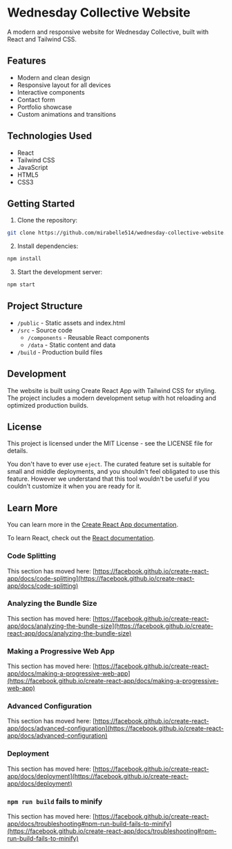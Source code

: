 # Wednesday Collective Website

A modern and responsive website for Wednesday Collective, built with React and Tailwind CSS.

## Features

- Modern and clean design
- Responsive layout for all devices
- Interactive components
- Contact form
- Portfolio showcase
- Custom animations and transitions

## Technologies Used

- React
- Tailwind CSS
- JavaScript
- HTML5
- CSS3

## Getting Started

1. Clone the repository:
```bash
git clone https://github.com/mirabelle514/wednesday-collective-website.git
```

2. Install dependencies:
```bash
npm install
```

3. Start the development server:
```bash
npm start
```

## Project Structure

- `/public` - Static assets and index.html
- `/src` - Source code
  - `/components` - Reusable React components
  - `/data` - Static content and data
- `/build` - Production build files

## Development

The website is built using Create React App with Tailwind CSS for styling. The project includes a modern development setup with hot reloading and optimized production builds.

## License

This project is licensed under the MIT License - see the LICENSE file for details.

You don't have to ever use `eject`. The curated feature set is suitable for small and middle deployments, and you shouldn't feel obligated to use this feature. However we understand that this tool wouldn't be useful if you couldn't customize it when you are ready for it.

## Learn More

You can learn more in the [Create React App documentation](https://facebook.github.io/create-react-app/docs/getting-started).

To learn React, check out the [React documentation](https://reactjs.org/).

### Code Splitting

This section has moved here: [https://facebook.github.io/create-react-app/docs/code-splitting](https://facebook.github.io/create-react-app/docs/code-splitting)

### Analyzing the Bundle Size

This section has moved here: [https://facebook.github.io/create-react-app/docs/analyzing-the-bundle-size](https://facebook.github.io/create-react-app/docs/analyzing-the-bundle-size)

### Making a Progressive Web App

This section has moved here: [https://facebook.github.io/create-react-app/docs/making-a-progressive-web-app](https://facebook.github.io/create-react-app/docs/making-a-progressive-web-app)

### Advanced Configuration

This section has moved here: [https://facebook.github.io/create-react-app/docs/advanced-configuration](https://facebook.github.io/create-react-app/docs/advanced-configuration)

### Deployment

This section has moved here: [https://facebook.github.io/create-react-app/docs/deployment](https://facebook.github.io/create-react-app/docs/deployment)

### `npm run build` fails to minify

This section has moved here: [https://facebook.github.io/create-react-app/docs/troubleshooting#npm-run-build-fails-to-minify](https://facebook.github.io/create-react-app/docs/troubleshooting#npm-run-build-fails-to-minify)
